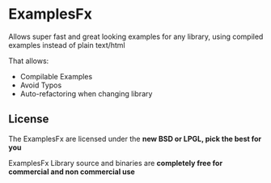 ExamplesFx
==========

Allows super fast and great looking examples for any library, using compiled examples instead of plain text/html

That allows:

 * Compilable Examples
 * Avoid Typos
 * Auto-refactoring when changing library


License
-------

 The ExamplesFx are licensed under the **new BSD or LPGL, pick the best for you**
 
 ExamplesFx Library source and binaries are **completely free for commercial and non commercial use**